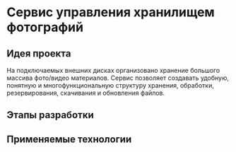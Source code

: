 # Сервис управления хранилищем фотографий
## Идея проекта
На подключаемых внешних дисках организовано хранение большого массива фото/видео материалов.
Сервис позволяет создавать удобную, понятную и многофункциональную структуру хранения, обработки, резервирования,
скачивания и обновления файлов.
## Этапы разработки
## Применяемые технологии
